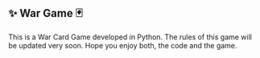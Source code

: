 ## ✨ War Game 🃏
This is a War Card Game developed in Python. The rules of this game will be updated very soon. Hope you enjoy both, the code and the game.
